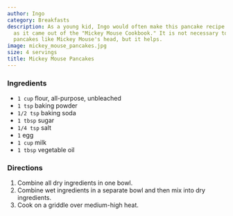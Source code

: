 ```yaml
---
author: Ingo
category: Breakfasts
description: As a young kid, Ingo would often make this pancake recipe. It's so named
  as it came out of the "Mickey Mouse Cookbook." It is not necessary to shape the
  pancakes like Mickey Mouse's head, but it helps.
image: mickey_mouse_pancakes.jpg
size: 4 servings
title: Mickey Mouse Pancakes
---
```

### Ingredients

* `1 cup` flour, all-purpose, unbleached
* `1 tsp` baking powder
* `1/2 tsp` baking soda
* `1 tbsp` sugar
* `1/4 tsp` salt
* `1` egg
* `1 cup` milk
* `1 tbsp` vegetable oil

### Directions

1. Combine all dry ingredients in one bowl. 
2. Combine wet ingredients in a separate bowl and then mix into dry ingredients. 
3. Cook on a griddle over medium-high heat.